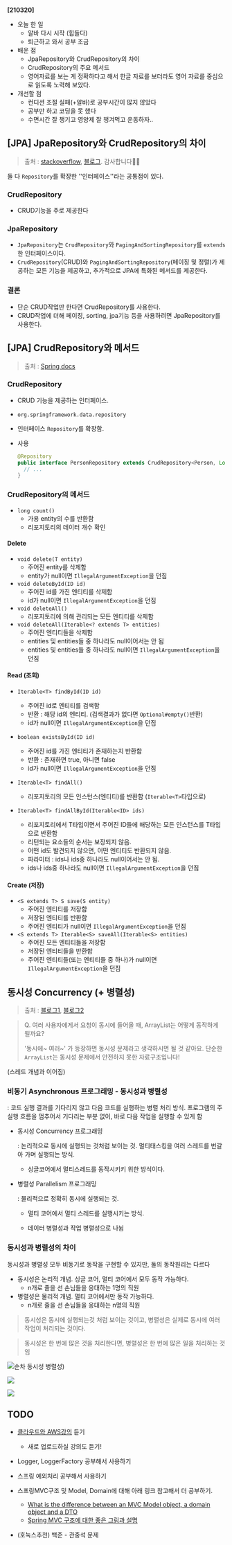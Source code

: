 **[210320]**



- 오늘 한 일
  - 알바 다시 시작 (힘들다)
  - 퇴근하고 와서 공부 조금
- 배운 점
  - JpaRepository와 CrudRepository의 차이
  - CrudRepository의 주요 메서드
  - 영어자료를 보는 게 정확하다고 해서 한글 자료를 보더라도 영어 자료를 중심으로 읽도록 노력해 보았다.
- 개선할 점
  - 컨디션 조절 실패(+알바)로 공부시간이 많지 않았다 
  - 공부만 하고 코딩을 못 했다
  - 수면시간 잘 챙기고 영양제 잘 챙겨먹고 운동하자..



## [JPA] JpaRepository와 CrudRepository의 차이

> 출처 : [stackoverflow](https://stackoverflow.com/questions/14014086/what-is-difference-between-crudrepository-and-jparepository-interfaces-in-spring), [블로그](https://blog.naver.com/PostView.nhn?blogId=writer0713&logNo=221587319282&redirect=Dlog&widgetTypeCall=true&directAccess=false). 감사합니다🙇‍♀️

둘 다 `Repository`를 확장한 ''인터페이스''라는 공통점이 있다.

### CrudRepository

- CRUD기능을 주로 제공한다

### JpaRepository

- `JpaRepository`는 `CrudRepository`와 `PagingAndSortingRepository`를 `extends`한 인터페이스이다.
- `CrudRepository`(CRUD)와 `PagingAndSortingRepository`(페이징 및 정렬)가 제공하는 모든 기능을 제공하고, 추가적으로 JPA에 특화된 메서드를 제공한다.

### 결론

- 단순 CRUD작업만 한다면 CrudRepository를 사용한다.
- CRUD작업에 더해 페이징, sorting, jpa기능 등을 사용하려면 JpaRepository를 사용한다.



## [JPA] CrudRepository와 메서드

> 출처 : [Spring docs](https://docs.spring.io/spring-data/commons/docs/current/api/org/springframework/data/repository/CrudRepository.html)

### CrudRepository

- CRUD 기능을 제공하는 인터페이스.
- `org.springframework.data.repository`
- 인터페이스 `Repository`를 확장함.

- 사용

  ```java
  @Repository
  public interface PersonRepository extends CrudRepository<Person, Long> {
  	// ...
  }
  ```

### CrudRepository의 메서드

- `long count()`
  - 가용 entity의 수를 반환함
  - 리포지토리의 데이터 개수 확인

#### Delete

- `void delete(T entity)`
  - 주어진 entity를 삭제함
  - entity가 null이면 `IllegalArgumentException`을 던짐
- `void deleteById(ID id)`
  - 주어진 id를 가진 엔티티를 삭제함
  - id가 null이면 `IllegalArgumentException`을 던짐
- `void deleteAll()`
  - 리포지토리에 의해 관리되는 모든 엔티티를 삭제함
- `void deleteAll(Iterable<? extends T> entities)`
  - 주어진 엔티티들을 삭제함
  - entities 및 entities들 중 하나라도 null이어서는 안 됨
  - entities 및 entities들 중 하나라도 null이면  `IllegalArgumentException`을 던짐

#### Read (조회)

- `Iterable<T> findById(ID id)`
  - 주어진 id로 엔티티를 검색함
  - 반환 : 해당 id의 엔티티. (검색결과가 없다면 `Optional#empty()`반환)
  - id가 null이면 `IllegalArgumentException`을 던짐

- `boolean existsById(ID id)`
  - 주어진 id를 가진 엔티티가 존재하는지 반환함
  - 반환 : 존재하면 true, 아니면 false
  - id가 null이면 `IllegalArgumentException`을 던짐

- `Iterable<T> findAll()`
  - 리포지토리의 모든 인스턴스(엔티티)를 반환함 (`Iterable<T>`타입으로)
- `Iterable<T> findAllById(Iterable<ID> ids)`
  - 리포지토리에서 T타입이면서 주어진 ID들에 해당하는 모든 인스턴스를 T타입으로 반환함
  - 리턴되는 요소들의 순서는 보장되지 않음.
  - 어떤 id도 발견되지 않으면, 어떤 엔티티도 반환되지 않음.
  - 파라미터 : ids나 ids중 하나라도 null이어서는 안 됨.
  - ids나 ids중 하나라도 null이면  `IllegalArgumentException`을 던짐

#### Create (저장)

- `<S extends T> S save(S entity)`
  - 주어진 엔티티를 저장함
  - 저장된 엔티티를 반환함
  - 주어진 엔티티가 null이면 `IllegalArgumentException`을 던짐
- `<S extends T> Iterable<S> saveAll(Iterable<S> entities)`
  - 주어진 모든 엔티티들을 저장함
  - 저장된 엔티티들을 반환함
  - 주어진 엔티티들(또는 엔티티들 중 하나)가 null이면 `IllegalArgumentException`을 던짐



## 동시성 Concurrency (+ 병렬성)

> 출처 : [블로그1](https://velog.io/@chan33344/%EB%8F%99%EC%8B%9C%EC%84%B1-%ED%94%84%EB%A1%9C%EA%B7%B8%EB%9E%98%EB%B0%8D-%EB%B9%84%EB%8F%99%EA%B8%B0-%ED%94%84%EB%A1%9C%EA%B7%B8%EB%9E%98%EB%B0%8D), [블로그2](https://seamless.tistory.com/42)

> Q. 여러 사용자에게서 요청이 동시에 들어올 때, ArrayList는 어떻게 동작하게 될까요?
>
> '동시에~ 여러~' 가 등장하면 동시성 문제라고 생각하시면 될 것 같아요.
> 단순한 `ArrayList`는 동시성 문제에서 안전하지 못한 자료구조입니다!

(스레드 개념과 이어짐)

### 비동기 Asynchronous 프로그래밍 - 동시성과 병렬성

: 코드 실행 결과를 기다리지 않고 다음 코드를 실행하는 병렬 처리 방식. 프로그램의 주 실행 흐름을 멈추어서 기다리는 부분 없이, 바로 다음 작업을 실행할 수 있게 함

- 동시성 Concurrency 프로그래밍

  : 논리적으로 동시에 실행되는 것처럼 보이는 것. 멀티태스킹을 여러 스레드를 번갈아 가며 실행되는 방식. 

  - 싱글코어에서 멀티스레드를 동작시키키 위한 방식이다.

- 병렬성 Parallelism 프로그래밍 

  : 물리적으로 정확히 동시에 실행되는 것.

  - 멀티 코어에서 멀티 스레드를 실행시키는 방식.

  - 데이터 병렬성과 작업 병렬성으로 나뉨

### 동시성과 병렬성의 차이

동시성과 병렬성 모두 비동기로 동작을 구현할 수 있지만, 둘의 동작원리는 다르다

- 동시성은 논리적 개념. 싱글 코어, 멀티 코어에서 모두 동작 가능하다.
  - n개로 줄을 선 손님들을 응대하는 1명의 직원
- 병렬성은 물리적 개념. 멀티 코어에서만 동작 가능하다.
  - n개로 줄을 선 손님들을 응대하는 n명의 직원

> 동시성은 동시에 실행되는것 처럼 보이는 것이고, 병렬성은 실제로 동시에 여러 작업이 처리되는 것이다.

> 동시성은 한 번에 많은 것을 처리한다면, 병렬성은 한 번에 많은 일을 처리하는 것임

![순차 동시성 병렬성](https://t1.daumcdn.net/cfile/tistory/99AD02405FBBB94910))

![](https://t1.daumcdn.net/cfile/tistory/995359405FBBB9591C)

![](https://t1.daumcdn.net/cfile/tistory/99972F3C5FBBB96E1A)



## TODO

- [클라우드와 AWS강의](https://www.inflearn.com/course/aws-starter/dashboard) 듣기
  - 새로 업로드하실 강의도 듣기!
- Logger, LoggerFactory 공부해서 사용하기
- 스프링 예외처리 공부해서 사용하기

- 스프링MVC구조 및 Model, Domain에 대해 아래 링크 참고해서 더 공부하기.
  - [What is the difference between an MVC Model object, a domain object and a DTO](https://stackoverflow.com/questions/3853749/what-is-the-difference-between-an-mvc-model-object-a-domain-object-and-a-dto)
  - [Spring MVC 구조에 대한 좋은 그림과 설명](https://justforchangesake.wordpress.com/2014/05/07/spring-mvc-request-life-cycle/)

- (호눅스추천) 백준 - 관중석 문제


